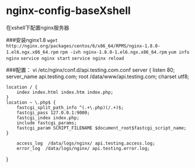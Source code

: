 # nginx-config-baseXshell
在xshell下配置nginx服务器

###安装nginx1.8
```wget http://nginx.org/packages/centos/6/x86_64/RPMS/nginx-1.8.0-1.el6.ngx.x86_64.rpm```
```rpm -ivh nginx-1.8.0-1.el6.ngx.x86_64.rpm```
```yum info nginx```
```service nginx start```
```service nginx reload```

###配置：
vi /etc/nginx/conf.d/api.testing.com.conf
server {
        listen 80;
        server_name  api.testing.com;
        root  /data/www/api.testing.com;
        charset utf8;

	location / {
		index index.html index.htm index.php;
	}
	location ~ \.php$ {
		fastcgi_split_path_info ^(.+\.php)(/.+)$;
		fastcgi_pass 127.0.0.1:9000;
		fastcgi_index index.php;
		include fastcgi_params;
		fastcgi_param SCRIPT_FILENAME $document_root$fastcgi_script_name;
	}

        access_log  /data/logs/nginx/ api.testing.access.log;
        error_log  /data/logs/nginx/ api.testing.error.log;
}
